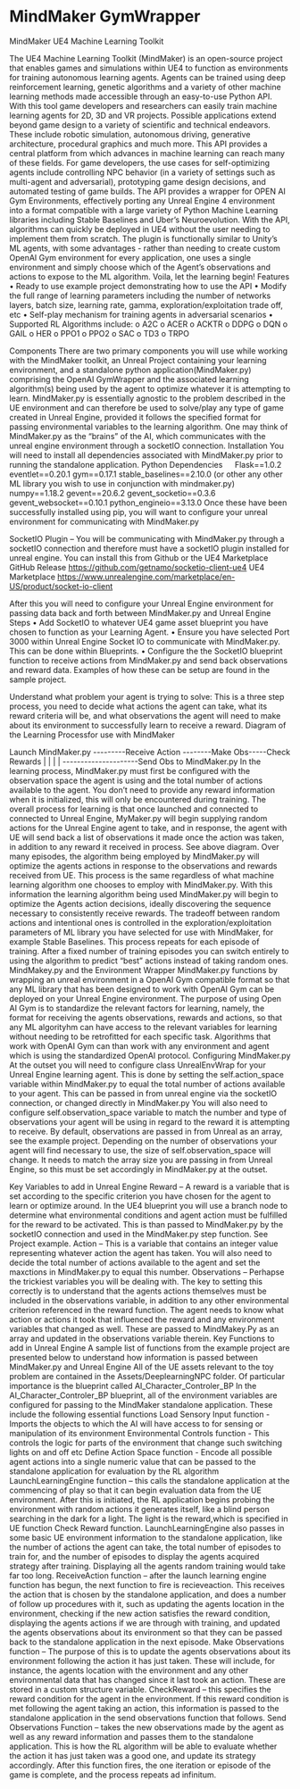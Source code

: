 # MindMaker GymWrapper
MindMaker UE4 Machine Learning Toolkit 

The UE4 Machine Learning Toolkit (MindMaker) is an open-source project that enables games and simulations within UE4 to function as environments for training autonomous learning agents. Agents can be trained using deep reinforcement learning, genetic algorithms and a variety of other machine learning methods made accessible through an easy-to-use Python API.  With this tool game developers and researchers can easily train machine learning agents for 2D, 3D and VR projects. 
Possible applications extend beyond game design to a variety of scientific and technical endeavors. These include robotic simulation, autonomous driving, generative architecture, procedural graphics and much more. This API provides a central platform from which advances in machine learning can reach many of these fields.
For game developers, the use cases for self-optimizing agents include controlling NPC behavior (in a variety of settings such as multi-agent and adversarial), prototyping game design decisions, and automated testing of game builds.
The API provides a wrapper for OPEN AI Gym Environments, effectively porting any Unreal Engine 4 environment into a format compatible with a large variety of Python Machine Learning libraries including Stable Baselines  and Uber’s Neuroevolution.  With the API, algorithms can quickly be deployed in UE4 without the user needing to implement them from scratch. The plugin is functionally similar to Unity’s ML agents, with some advantages - rather than needing to create custom OpenAI Gym environment for every application, one uses a single environment and simply choose which of the Agent’s observations and actions to expose to the ML algorithm. Voila, let the learning begin!
Features
•	Ready to use example project demonstrating how to use the API
•	Modify the full range of learning parameters including the number of networks layers, batch size, learning rate, gamma, exploration/exploitation trade off, etc
•	Self-play mechanism for training agents in adversarial scenarios
•	Supported RL Algorithms include:
o	A2C
o	ACER
o	ACKTR
o	DDPG
o	DQN
o	GAIL
o	HER
o	PPO1
o	PPO2
o	SAC 
o	TD3
o	TRPO

Components 
There are two primary components you will use while working with the MindMaker toolkit, an Unreal Project containing your learning environment, and a standalone python application(MindMaker.py) comprising the OpenAI GymWrapper and the associated learning algorithm(s) being used by the agent to optimize whatever it is attempting to learn.
MindMaker.py is essentially agnostic to the problem described in the UE environment and can therefore be used to solve/play any type of game created in Unreal Engine, provided it follows the specified format for passing environmental variables to the learning algorithm.
One may think of MindMaker.py as the “brains” of the AI, which communicates with the unreal engine environment through a socketIO connection.
Installation
You will need to install all dependencies associated with MindMaker.py prior to running the standalone application. 
Python Dependencies 
 
Flask==1.0.2
eventlet==0.20.1
gym==0.17.1
stable_baselines==2.10.0  (or other any other ML library you wish to use in conjunction with mindmaker.py)
numpy==1.18.2
gevent==20.6.2
gevent_socketio==0.3.6
gevent_websocket==0.10.1
python_engineio==3.13.0
Once these have been successfully installed using pip, you will want to configure your unreal environment for communicating with MindMaker.py

SocketIO Plugin – You will be communicating with MindMaker.py through a socketIO connection and therefore must have a socketIO plugin installed for unreal engine. You can install this from Github or the UE4 Marketplace
GitHub Release
https://github.com/getnamo/socketio-client-ue4
UE4 Marketplace
https://www.unrealengine.com/marketplace/en-US/product/socket-io-client

After this you will need to configure your Unreal Engine environment for passing data back and forth between MindMaker.py and Unreal Engine
Steps
•	Add SocketIO to whatever UE4 game asset blueprint you have chosen to function as your Learning Agent.
•	Ensure you have selected Port 3000 within Unreal Engine Socket IO to communicate with MindMaker.py. This can be done within Blueprints.
•	Configure the the SocketIO blueprint function to receive actions from MindMaker.py and send back observations and reward data. Examples of how these can be setup are found in the sample project. 


Understand what problem your agent is trying to solve:
This is a three step process, you need to decide what actions the agent can take, what its reward criteria will be, and what observations the agent will need to make about its environment to successfully learn to receive a reward.
Diagram of the Learning Processfor use with MindMaker

Launch MindMaker.py   ---------Receive Action --------Make Obs-----Check Rewards 							|						|							|                    					|
 ---------------------Send Obs to MindMaker.py 
In the learning process, MindMaker.py must first be configured with the observation space the agent is using and the total number of actions available to the agent. You don’t need to provide any reward information when it is initialized, this will only be encountered during training. 
The overall process for learning is that once launched and connected to connected to Unreal Engine, MyMaker.py will begin supplying random actions for the Unreal Engine agent to take, and in response, the agent with UE will send back a list of observations it made once the action was taken, in addition to any reward it received in process. See above diagram. Over many episodes, the algorithm being employed by MindMaker.py will optimize the agents actions in response to the observations and rewards received from UE.
 This process is the same regardless of what machine learning algorithm one chooses to employ with MindMaker.py.  With this information the learning algorithm being used MindMaker.py will begin to optimize the Agents action decisions, ideally discovering the sequence necessary to consistently receive rewards. The tradeoff between random actions and intentional ones is controlled in the exploration/exploitation parameters of ML library you have selected for use with MindMaker, for example Stable Baselines. This process repeats for each episode of training. 
After a fixed number of training episodes you can switch entirely to using the algorithm to predict “best” actions instead of taking random ones.
MindMakey.py and the Environment Wrapper
MindMaker.py functions by wrapping an unreal environment in a OpenAI Gym compatible format so that any ML library that has been designed to work with OpenAI Gym can be deployed  on your Unreal Engine environment. The purpose of using Open AI Gym is to standardize the relevant factors for learning, namely, the format for receiving the agents observations, rewards and actions, so that any ML algorityhm can have access to the relevant variables for learning without needing to be retrofitted for each specific task. Algorithms that work with OpenAI Gym can than work with any environment and agent which is using the standardized OpenAI protocol.
Configuring MindMaker.py
At the outset you will need to configure class UnrealEnvWrap for your Unreal Engine learning agent. This is done by setting the self.action_space variable within MindMaker.py to equal the total number of actions available to your agent. This can be passed in from unreal engine via the socketIO connection, or changed directly in MindMaker.py
You will also need to configure self.observation_space variable to match the number and type of observations your agent will be using in regard to the reward it is attempting to receive. By default, observations are passed in from Unreal as an array, see the example project.  Depending on the number of observations your agent will find necessary to use, the size of self.observation_space will change. It needs to match the array size you are passing in from Unreal Engine, so this must be set accordingly in MindMaker.py at the outset. 

Key Variables to add in Unreal Engine
Reward – A reward is a variable that is set according to the specific criterion you have chosen for the agent to learn or optimize around. In the UE4 blueprint you will use a branch node to determine what environmental conditions and agent action must be fulfilled for the reward to be activated. This is than passed to MindMaker.py by the socketIO connection and used in the MindMaker.py step function. See Project example. 
Action – This is a variable that contains an integer value representing whatever action the agent has taken. You will also need to decide the total number of actions available to the agent and set the maxctions in MindMaker.py  to equal this number.
Observations – Perhapse the trickiest variables you will be dealing with. The key to setting this correctly is to understand that the agents actions themselves must be included in the observations variable, in addition to any other environmental criterion referenced in the reward function. The agent needs to know what action or actions it took that influenced the reward and any environment variables that changed as well. These are passed to MindMakey.Py as an array and updated in the observations variable therein.
Key Functions to add in Unreal Engine
A sample list of functions from the example project are presented below to understand how information is passed between MindMaker.py and Unreal Engine
All of the UE assets relevant to the toy problem are contained in the Assets/DeeplearningNPC folder. Of particular importance is the blueprint called AI_Character_Controler_BP
In the AI_Character_Controler_BP blueprint, all of the environment variables are configured for passing to the MindMaker standalone application. 
These include the following essential functions
Load Sensory Input function - Imports the objects to which the AI will have access to for sensing or manipulation of its environment
Environmental Controls function - This controls the logic for parts of the environment that change such switching  lights on and off etc
Define Action Space function - Encode all possible agent actions into a single numeric value that can be passed to the standalone application for evaluation by the RL algorithm
LaunchLearningEngine function – this calls the standalone application at the commencing of play so that it can begin evaluation data from the UE environment. After this is initiated, the RL application begins probing the environment with random actions it generates itself, like a blind person searching in the dark for a light. The light is the reward,which is specified in UE function Check Reward function. LaunchLearningEngine also passes in some basic UE environment information to the standalone application, like the number of actions the agent can take, the total number of episodes to train for, and the number of episodes to display the agents acquired strategy after training. Displaying all the agents random training would take far too long.
ReceiveAction function – after the launch learning engine function has begun, the next function to fire is recieveaction. This receives the action that is chosen by the standalone application, and does a number of follow up procedures with it, such as updating the agents location in the environment, checking if the new action satisfies the reward condition, displaying the agents actions if we are through with training, and updated the agents observations about its environment so that they can be passed back to the standalone application in the next episode. 
Make Observations function – The purpose of this is to update the agents observations about its environment following the action it has just taken. These will include, for instance, the agents location with the environment and any other environmental data that has changed since it last took an action. These are stored in a custom structure variable.
CheckReward – this specifies the reward condition for the agent in the environment. If this reward condition is met following the agent taking an action, this information is passed to the standalone application in the send observations function that follows.
Send Observations Function – takes the new observations made by the agent as well as any reward information and passes them to the standalone application. This is how the RL algorithm will be able to evaluate whether the action it has just taken was a good one, and update its strategy accordingly. After this function fires, the one iteration or episode of the game is complete, and the process repeats ad infinitum.
